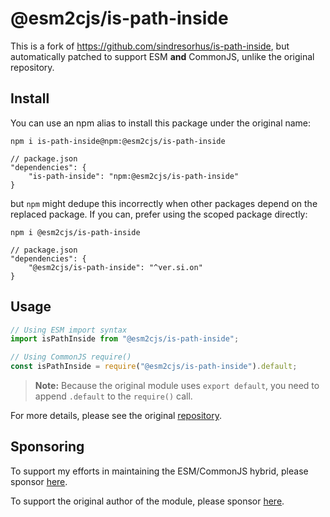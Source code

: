 # @esm2cjs/is-path-inside

This is a fork of https://github.com/sindresorhus/is-path-inside, but automatically patched to support ESM **and** CommonJS, unlike the original repository.

## Install

You can use an npm alias to install this package under the original name:

```
npm i is-path-inside@npm:@esm2cjs/is-path-inside
```

```jsonc
// package.json
"dependencies": {
    "is-path-inside": "npm:@esm2cjs/is-path-inside"
}
```

but `npm` might dedupe this incorrectly when other packages depend on the replaced package. If you can, prefer using the scoped package directly:

```
npm i @esm2cjs/is-path-inside
```

```jsonc
// package.json
"dependencies": {
    "@esm2cjs/is-path-inside": "^ver.si.on"
}
```

## Usage

```js
// Using ESM import syntax
import isPathInside from "@esm2cjs/is-path-inside";

// Using CommonJS require()
const isPathInside = require("@esm2cjs/is-path-inside").default;
```

> **Note:**
> Because the original module uses `export default`, you need to append `.default` to the `require()` call.

For more details, please see the original [repository](https://github.com/sindresorhus/is-path-inside).

## Sponsoring

To support my efforts in maintaining the ESM/CommonJS hybrid, please sponsor [here](https://github.com/sponsors/AlCalzone).

To support the original author of the module, please sponsor [here](https://github.com/sindresorhus/is-path-inside).
